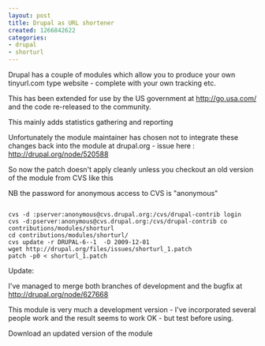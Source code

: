 ```yaml
---
layout: post
title: Drupal as URL shortener
created: 1266842622
categories:
- drupal
- shorturl
---
```

Drupal has a couple of modules which allow you to produce your own tinyurl.com type website - complete with your own tracking etc.

This has been extended for use by the US government at http://go.usa.com/ and the code re-released to the community.

This mainly adds statistics gathering and reporting 

Unfortunately the module maintainer has chosen not to integrate these changes back into the module at drupal.org  - issue here : http://drupal.org/node/520588

So now the patch doesn't apply cleanly unless you checkout an old version of the module from CVS like this 

NB the password for anonymous access to CVS is "anonymous"

<code>
cvs -d :pserver:anonymous@cvs.drupal.org:/cvs/drupal-contrib login
cvs -d:pserver:anonymous@cvs.drupal.org:/cvs/drupal-contrib co contributions/modules/shorturl
cd contributions/modules/shorturl/
cvs update -r DRUPAL-6--1  -D 2009-12-01
wget http://drupal.org/files/issues/shorturl_1.patch
patch -p0 < shorturl_1.patch
</code> 

Update:

I've managed to merge both branches of development and the bugfix at http://drupal.org/node/627668 

This module is very much a development version - I've incorporated several people work and the result seems to work OK - but test before using. 
 
Download an updated version of the module
